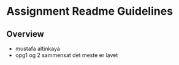 # Assignment Readme Guidelines

## Overview

- mustafa altinkaya
- opg1 og 2 sammensat det meste er lavet
